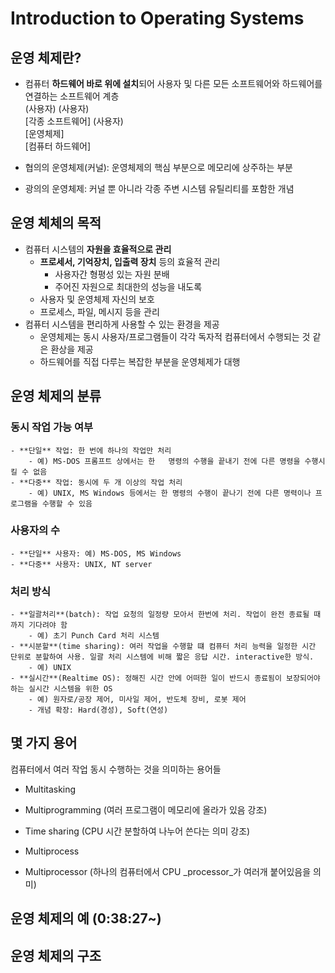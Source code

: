 # Introduction to Operating Systems
  
## 운영 체제란?
- 컴퓨터 **하드웨어 바로 위에 설치**되어 사용자 및 다른 모든 소프트웨어와 하드웨어를 연결하는 소프트웨어 계층  
(사용자) (사용자)  
[각종 소프트웨어] (사용자)  
[운영체제]  
[컴퓨터 하드웨어]  

- 협의의 운영체제(커널): 운영체제의 핵심 부분으로 메모리에 상주하는 부분  
- 광의의 운영체제: 커널 뿐 아니라 각종 주변 시스템 유틸리티를 포함한 개념  

## 운영 체체의 목적
- 컴퓨터 시스템의 **자원을 효율적으로 관리**
    - **프로세서, 기억장치, 입출력 장치** 등의 효율적 관리
        - 사용자간 형평성 있는 자원 분배
        - 주어진 자원으로 최대한의 성능을 내도록
    - 사용자 및 운영체제 자신의 보호
    - 프로세스, 파일, 메시지 등을 관리
- 컴퓨터 시스템을 편리하게 사용할 수 있는 환경을 제공
    - 운영체제는 동시 사용자/프로그램들이 각각 독자적 컴퓨터에서 수행되는 것 같은 환상을 제공
    - 하드웨어를 직접 다루는 복잡한 부분을 운영체제가 대행

## 운영 체제의 분류
### 동시 작업 가능 여부
    - **단일** 작업: 한 번에 하나의 작업만 처리
        - 예) MS-DOS 프롬프트 상에서는 한   명령의 수행을 끝내기 전에 다른 명령을 수행시킬 수 없음
    - **다중** 작업: 동시에 두 개 이상의 작업 처리
        - 예) UNIX, MS Windows 등에서는 한 명령의 수행이 끝나기 전에 다른 명력이나 프로그램을 수행할 수 있음
### 사용자의 수
    - **단일** 사용자: 예) MS-DOS, MS Windows
    - **다중** 사용자: UNIX, NT server
### 처리 방식
    - **일괄처리**(batch): 작업 요청의 일정량 모아서 한번에 처리. 작업이 완전 종료될 때까지 기다려야 함
        - 예) 초기 Punch Card 처리 시스템
    - **시분할**(time sharing): 여러 작업을 수행할 떄 컴퓨터 처리 능력을 일정한 시간 단위로 분할하여 사용. 일괄 처리 시스템에 비해 짧은 응답 시간. interactive한 방식.
        - 예) UNIX
    - **실시간**(Realtime OS): 정해진 시간 안에 어떠한 일이 반드시 종료됨이 보장되어야 하는 실시간 시스템을 위한 OS
        - 예) 원자로/공장 제어, 미사일 제어, 반도체 장비, 로봇 제어
        - 개념 확장: Hard(경성), Soft(연성)    

## 몇 가지 용어
컴퓨터에서 여러 작업 동시 수행하는 것을 의미하는 용어들  
- Multitasking
- Multiprogramming (여러 프로그램이 메모리에 올라가 있음 강조)
- Time sharing (CPU 시간 분할하여 나누어 쓴다는 의미 강조)
- Multiprocess
  
- Multiprocessor (하나의 컴퓨터에서 CPU _processor_가 여러개 붙어있음을 의미)

## 운영 체제의 예 (0:38:27~)

## 운영 체제의 구조


